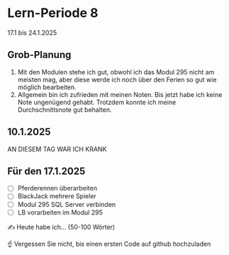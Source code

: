 # Lern-Periode 8

17.1 bis 24.1.2025

## Grob-Planung

1. Mit den Modulen stehe ich gut, obwohl ich das Modul 295 nicht am meisten mag, aber diese werde ich noch über den Ferien so gut wie möglich bearbeiten.
2. Allgemein bin ich zufrieden mit meinen Noten. Bis jetzt habe ich keine Note ungenügend gehabt. Trotzdem konnte ich meine Durchschnittsnote gut behalten.

## 10.1.2025

AN DIESEM TAG WAR ICH KRANK

## Für den 17.1.2025

- [ ] Pferderennen überarbeiten
- [ ] BlackJack mehrere Spieler
- [ ] Modul 295 SQL Server verbinden
- [ ] LB vorarbeiten im Modul 295

✍️ Heute habe ich... (50-100 Wörter)

☝️ Vergessen Sie nicht, bis einen ersten Code auf github hochzuladen
